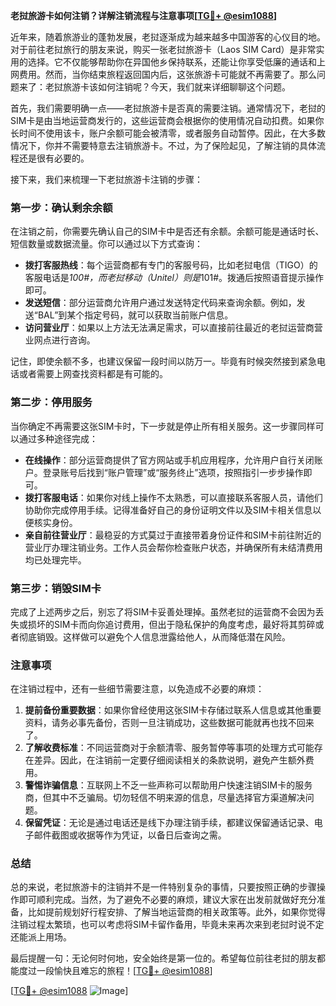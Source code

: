 **老挝旅游卡如何注销？详解注销流程与注意事项[[TG💪+ @esim1088](https://t.me/s/esim1088)]**

近年来，随着旅游业的蓬勃发展，老挝逐渐成为越来越多中国游客的心仪目的地。对于前往老挝旅行的朋友来说，购买一张老挝旅游卡（Laos SIM Card）是非常实用的选择。它不仅能够帮助你在异国他乡保持联系，还能让你享受低廉的通话和上网费用。然而，当你结束旅程返回国内后，这张旅游卡可能就不再需要了。那么问题来了：老挝旅游卡该如何注销呢？今天，我们就来详细聊聊这个问题。

首先，我们需要明确一点——老挝旅游卡是否真的需要注销。通常情况下，老挝的SIM卡是由当地运营商发行的，这些运营商会根据你的使用情况自动扣费。如果你长时间不使用该卡，账户余额可能会被清零，或者服务自动暂停。因此，在大多数情况下，你并不需要特意去注销旅游卡。不过，为了保险起见，了解注销的具体流程还是很有必要的。

接下来，我们来梳理一下老挝旅游卡注销的步骤：

### **第一步：确认剩余余额**
在注销之前，你需要先确认自己的SIM卡中是否还有余额。余额可能是通话时长、短信数量或数据流量。你可以通过以下方式查询：
- **拨打客服热线**：每个运营商都有专门的客服号码，比如老挝电信（TIGO）的客服电话是*100#，而老挝移动（Unitel）则是*101#。拨通后按照语音提示操作即可。
- **发送短信**：部分运营商允许用户通过发送特定代码来查询余额。例如，发送“BAL”到某个指定号码，就可以获取当前账户信息。
- **访问营业厅**：如果以上方法无法满足需求，可以直接前往最近的老挝运营商营业网点进行咨询。

记住，即使余额不多，也建议保留一段时间以防万一。毕竟有时候突然接到紧急电话或者需要上网查找资料都是有可能的。

### **第二步：停用服务**
当你确定不再需要这张SIM卡时，下一步就是停止所有相关服务。这一步骤同样可以通过多种途径完成：
- **在线操作**：部分运营商提供了官方网站或手机应用程序，允许用户自行关闭账户。登录账号后找到“账户管理”或“服务终止”选项，按照指引一步步操作即可。
- **拨打客服电话**：如果你对线上操作不太熟悉，可以直接联系客服人员，请他们协助你完成停用手续。记得准备好自己的身份证明文件以及SIM卡相关信息以便核实身份。
- **亲自前往营业厅**：最稳妥的方式莫过于直接带着身份证件和SIM卡前往附近的营业厅办理注销业务。工作人员会帮你检查账户状态，并确保所有未结清费用均已处理完毕。

### **第三步：销毁SIM卡**
完成了上述两步之后，别忘了将SIM卡妥善处理掉。虽然老挝的运营商不会因为丢失或损坏的SIM卡而向你追讨费用，但出于隐私保护的角度考虑，最好将其剪碎或者彻底销毁。这样做可以避免个人信息泄露给他人，从而降低潜在风险。

### **注意事项**
在注销过程中，还有一些细节需要注意，以免造成不必要的麻烦：
1. **提前备份重要数据**：如果你曾经使用这张SIM卡存储过联系人信息或其他重要资料，请务必事先备份，否则一旦注销成功，这些数据可能就再也找不回来了。
2. **了解收费标准**：不同运营商对于余额清零、服务暂停等事项的处理方式可能存在差异。因此，在注销前一定要仔细阅读相关的条款说明，避免产生额外费用。
3. **警惕诈骗信息**：互联网上不乏一些声称可以帮助用户快速注销SIM卡的服务商，但其中不乏骗局。切勿轻信不明来源的信息，尽量选择官方渠道解决问题。
4. **保留凭证**：无论是通过电话还是线下办理注销手续，都建议保留通话记录、电子邮件截图或收据等作为凭证，以备日后查询之需。

### **总结**
总的来说，老挝旅游卡的注销并不是一件特别复杂的事情，只要按照正确的步骤操作即可顺利完成。当然，为了避免不必要的麻烦，建议大家在出发前就做好充分准备，比如提前规划好行程安排、了解当地运营商的相关政策等。此外，如果你觉得注销过程太繁琐，也可以考虑将SIM卡留作备用，毕竟未来再次来到老挝时说不定还能派上用场。

最后提醒一句：无论何时何地，安全始终是第一位的。希望每位前往老挝的朋友都能度过一段愉快且难忘的旅程！[[TG💪+ @esim1088](https://t.me/s/esim1088)]

[[TG💪+ @esim1088](https://t.me/s/esim1088) ![Image](https://i.postimg.cc/4NQfJmqS/Snipaste-2025-05-13-00-14-12.png)]